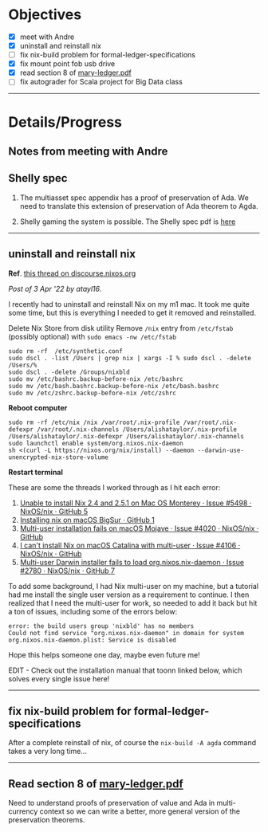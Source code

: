 # Objectives

- [X] meet with Andre
- [X] uninstall and reinstall nix
- [ ] fix nix-build problem for formal-ledger-specifications
- [X] fix mount point fob usb drive
- [X] read section 8 of [mary-ledger.pdf][]
- [ ] fix autograder for Scala project for Big Data class

---------------------

# Details/Progress

## Notes from meeting with Andre

## Shelly spec

1.  The multiasset spec appendix has a proof of preservation of Ada.
    We need to translate this extension of preservation of Ada theorem to Agda.

2.  Shelly gaming the system is possible.
    The Shelly spec pdf is [here]()

------------------

## uninstall and reinstall nix

**Ref**. [this thread on discourse.nixos.org](https://discourse.nixos.org/t/anyone-up-for-picking-at-some-nix-onboarding-improvements/13152/8)


*Post of 3 Apr '22 by atayl16*.

I recently had to uninstall and reinstall Nix on my m1 mac. It took me quite some time, but this is everything I needed to get it removed and reinstalled.

Delete Nix Store from disk utility
Remove `/nix` entry from `/etc/fstab` (possibly optional) with `sudo emacs -nw /etc/fstab`

```
sudo rm -rf  /etc/synthetic.conf
sudo dscl . -list /Users | grep nix | xargs -I % sudo dscl . -delete /Users/%
sudo dscl . -delete /Groups/nixbld
sudo mv /etc/bashrc.backup-before-nix /etc/bashrc
sudo mv /etc/bash.bashrc.backup-before-nix /etc/bash.bashrc
sudo mv /etc/zshrc.backup-before-nix /etc/zshrc
```

**Reboot computer**

```
sudo rm -rf /etc/nix /nix /var/root/.nix-profile /var/root/.nix-defexpr /var/root/.nix-channels /Users/alishataylor/.nix-profile /Users/alishataylor/.nix-defexpr /Users/alishataylor/.nix-channels
sudo launchctl enable system/org.nixos.nix-daemon
sh <(curl -L https://nixos.org/nix/install) --daemon --darwin-use-unencrypted-nix-store-volume
```

**Restart terminal**

These are some the threads I worked through as I hit each error:

1. [Unable to install Nix 2.4 and 2.5.1 on Mac OS Monterey · Issue #5498 · NixOS/nix · GitHub 5](https://github.com/NixOS/nix/issues/5498)
2. [Installing nix on macOS BigSur · GitHub 1](https://gist.github.com/angerman/cbe02d814d81a8e4d4ced56b19046c19)
3. [Multi-user installation fails on macOS Mojave · Issue #4020 · NixOS/nix · GitHub](https://github.com/NixOS/nix/issues/4020)
4. [I can't install Nix on macOS Catalina with multi-user · Issue #4106 · NixOS/nix · GitHub](https://github.com/NixOS/nix/issues/4106)
5. [Multi-user Darwin installer fails to load org.nixos.nix-daemon · Issue #2780 · NixOS/nix · GitHub 7](https://github.com/NixOS/nix/issues/2780)

To add some background, I had Nix multi-user on my machine, but a tutorial had me install the single user version as a requirement to continue. I then realized that I need the multi-user for work, so needed to add it back but hit a ton of issues, including some of the errors below:
```
error: the build users group 'nixbld' has no members
Could not find service "org.nixos.nix-daemon" in domain for system
org.nixos.nix-daemon.plist: Service is disabled
```

Hope this helps someone one day, maybe even future me!

EDIT - Check out the installation manual that toonn linked below, which solves every single issue here!

----------------------

## fix nix-build problem for formal-ledger-specifications

After a complete reinstall of nix, of course the `nix-build -A agda` command takes a very long time...

----------------------

## Read section 8 of [mary-ledger.pdf][]

Need to understand proofs of preservation of value and Ada in multi-currency context so we can write a better, more general version of the preservation theorems.



[mary-ledger.pdf]: https://github.com/input-output-hk/cardano-ledger/releases/latest/download/mary-ledger.pdf
